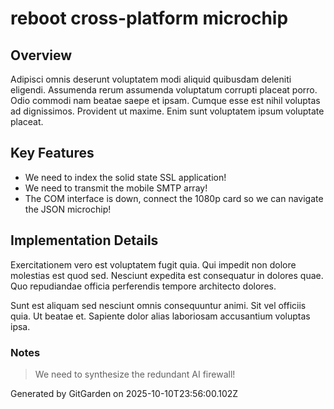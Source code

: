 # reboot cross-platform microchip

## Overview
Adipisci omnis deserunt voluptatem modi aliquid quibusdam deleniti eligendi. Assumenda rerum assumenda voluptatum corrupti placeat porro. Odio commodi nam beatae saepe et ipsam. Cumque esse est nihil voluptas ad dignissimos. Provident ut maxime. Enim sunt voluptatem ipsum voluptate placeat.

## Key Features
- We need to index the solid state SSL application!
- We need to transmit the mobile SMTP array!
- The COM interface is down, connect the 1080p card so we can navigate the JSON microchip!

## Implementation Details
Exercitationem vero est voluptatem fugit quia. Qui impedit non dolore molestias est quod sed. Nesciunt expedita est consequatur in dolores quae. Quo repudiandae officia perferendis tempore architecto dolores.
 Sunt est aliquam sed nesciunt omnis consequuntur animi. Sit vel officiis quia. Ut beatae et. Sapiente dolor alias laboriosam accusantium voluptas ipsa.

### Notes
> We need to synthesize the redundant AI firewall!

Generated by GitGarden on 2025-10-10T23:56:00.102Z